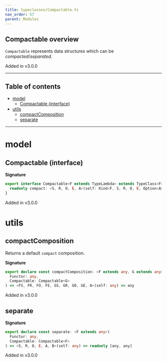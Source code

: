 ```yaml
---
title: typeclasses/Compactable.ts
nav_order: 57
parent: Modules
---
```


## Compactable overview

`Compactable` represents data structures which can be _compacted_/_separated_.

Added in v3.0.0

---

<h2 class="text-delta">Table of contents</h2>

- [model](#model)
  - [Compactable (interface)](#compactable-interface)
- [utils](#utils)
  - [compactComposition](#compactcomposition)
  - [separate](#separate)

---

# model

## Compactable (interface)

**Signature**

```ts
export interface Compactable<F extends TypeLambda> extends TypeClass<F> {
  readonly compact: <S, R, O, E, A>(self: Kind<F, S, R, O, E, Option<A>>) => Kind<F, S, R, O, E, A>
}
```

Added in v3.0.0

# utils

## compactComposition

Returns a default `compact` composition.

**Signature**

```ts
export declare const compactComposition: <F extends any, G extends any>(
  Functor: any,
  Compactable: Compactable<G>
) => <FS, FR, FO, FE, GS, GR, GO, GE, A>(self: any) => any
```

Added in v3.0.0

## separate

**Signature**

```ts
export declare const separate: <F extends any>(
  Functor: any,
  Compactable: Compactable<F>
) => <S, R, O, E, A, B>(self: any) => readonly [any, any]
```

Added in v3.0.0
